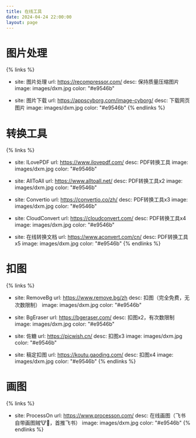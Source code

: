 ```yaml
---
title: 在线工具
date: 2024-04-24 22:00:00
layout: page
---
```


# 图片处理
{% links %}
- site: 图片处理
  url: https://recompressor.com/
  desc: 保持质量压缩图片
  image: images/dxm.jpg
  color: "#e9546b"

- site: 图片下载
  url: https://appscyborg.com/image-cyborg/
  desc: 下载网页图片
  image: images/dxm.jpg
  color: "#e9546b"
{% endlinks %}


# 转换工具
{% links %}
- site: ILovePDF
  url: https://www.ilovepdf.com/
  desc: PDF转换工具
  image: images/dxm.jpg
  color: "#e9546b"

- site: AllToAll
  url: https://www.alltoall.net/
  desc: PDF转换工具x2
  image: images/dxm.jpg
  color: "#e9546b"

- site: Convertio
  url: https://convertio.co/zh/
  desc: PDF转换工具x3
  image: images/dxm.jpg
  color: "#e9546b"

- site: CloudConvert
  url: https://cloudconvert.com/
  desc: PDF转换工具x4
  image: images/dxm.jpg
  color: "#e9546b"

- site: 在线转换文档
  url: https://www.aconvert.com/cn/
  desc: PDF转换工具x5
  image: images/dxm.jpg
  color: "#e9546b"
{% endlinks %}

# 扣图
{% links %}
- site: RemoveBg
  url: https://www.remove.bg/zh
  desc: 扣图（完全免费，无次数限制）
  image: images/dxm.jpg
  color: "#e9546b"

- site: BgEraser
  url: https://bgeraser.com/
  desc: 扣图x2，有次数限制
  image: images/dxm.jpg
  color: "#e9546b"

- site: 佐糖
  url: https://picwish.cn/
  desc: 扣图x3
  image: images/dxm.jpg
  color: "#e9546b"

- site: 稿定扣图
  url: https://koutu.gaoding.com/
  desc: 扣图x4
  image: images/dxm.jpg
  color: "#e9546b"
{% endlinks %}

# 画图
{% links %}
- site: ProcessOn
  url: https://www.processon.com/
  desc: 在线画图（飞书自带画图贼🐮🍺，首推飞书）
  image: images/dxm.jpg
  color: "#e9546b"
{% endlinks %}

